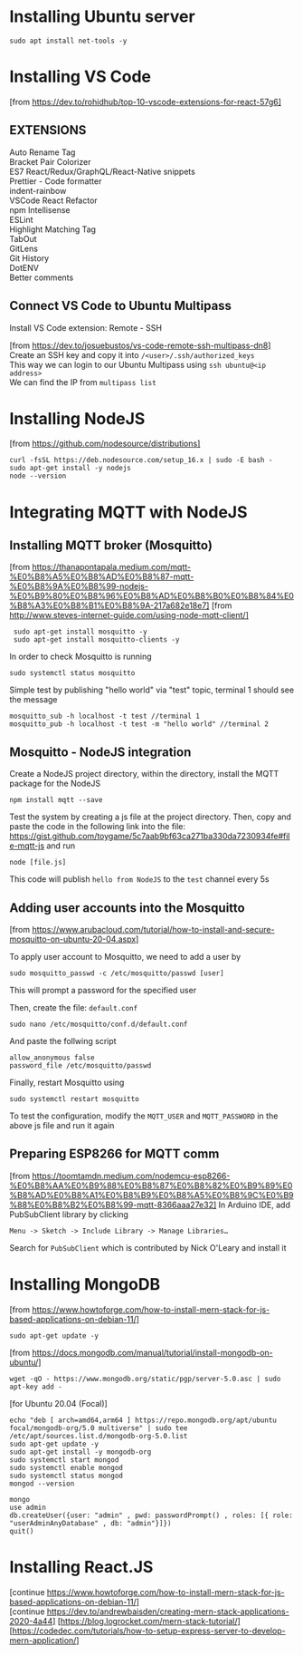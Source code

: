 # Installing Ubuntu server
```
sudo apt install net-tools -y
```

# Installing VS Code
[from https://dev.to/rohidhub/top-10-vscode-extensions-for-react-57g6]

## EXTENSIONS
Auto Rename Tag<br>
Bracket Pair Colorizer<br>
ES7 React/Redux/GraphQL/React-Native snippets<br>
Prettier - Code formatter<br>
indent-rainbow<br>
VSCode React Refactor<br>
npm Intellisense<br>
ESLint<br>
Highlight Matching Tag<br>
TabOut<br>
GitLens<br>
Git History<br>
DotENV<br>
Better comments<br>

## Connect VS Code to Ubuntu Multipass
Install VS Code extension: Remote - SSH<br>

[from https://dev.to/josuebustos/vs-code-remote-ssh-multipass-dn8]<br>
Create an SSH key and copy it into `/<user>/.ssh/authorized_keys`<br>
This way we can login to our Ubuntu Multipass using `ssh ubuntu@<ip address>`<br>
We can find the IP from `multipass list`<br>


# Installing NodeJS
[from https://github.com/nodesource/distributions]
```
curl -fsSL https://deb.nodesource.com/setup_16.x | sudo -E bash -
sudo apt-get install -y nodejs
node --version
```

# Integrating MQTT with NodeJS
## Installing MQTT broker (Mosquitto)
[from https://thanapontapala.medium.com/mqtt-%E0%B8%A5%E0%B8%AD%E0%B8%87-mqtt-%E0%B8%9A%E0%B8%99-nodejs-%E0%B9%80%E0%B8%96%E0%B8%AD%E0%B8%B0%E0%B8%84%E0%B8%A3%E0%B8%B1%E0%B8%9A-217a682e18e7]
[from http://www.steves-internet-guide.com/using-node-mqtt-client/]
```
 sudo apt-get install mosquitto -y
 sudo apt-get install mosquitto-clients -y
```

In order to check Mosquitto is running
```
sudo systemctl status mosquitto
```

Simple test by publishing "hello world" via "test" topic, terminal 1 should see the message
```
mosquitto_sub -h localhost -t test //terminal 1
mosquitto_pub -h localhost -t test -m "hello world" //terminal 2
```

## Mosquitto - NodeJS integration
Create a NodeJS project directory, within the directory, install the MQTT package for the NodeJS
```
npm install mqtt --save
```

Test the system by creating a js file at the project directory.
Then, copy and paste the code in the following link into the file: https://gist.github.com/toygame/5c7aab9bf63ca271ba330da7230934fe#file-mqtt-js and run
```
node [file.js]
```
This code will publish `hello from NodeJS` to the `test` channel every 5s

## Adding user accounts into the Mosquitto
[from https://www.arubacloud.com/tutorial/how-to-install-and-secure-mosquitto-on-ubuntu-20-04.aspx]

To apply user account to Mosquitto, we need to add a user by
```
sudo mosquitto_passwd -c /etc/mosquitto/passwd [user]
```
This will prompt a password for the specified user

Then, create the file: `default.conf`
```
sudo nano /etc/mosquitto/conf.d/default.conf
```
And paste the follwing script
```
allow_anonymous false
password_file /etc/mosquitto/passwd
```
Finally, restart Mosquitto using
```
sudo systemctl restart mosquitto
```
To test the configuration, modify the `MQTT_USER` and `MQTT_PASSWORD` in the above js file and run it again

## Preparing ESP8266 for MQTT comm
[from https://toomtamdn.medium.com/nodemcu-esp8266-%E0%B8%AA%E0%B9%88%E0%B8%87%E0%B8%82%E0%B9%89%E0%B8%AD%E0%B8%A1%E0%B8%B9%E0%B8%A5%E0%B8%9C%E0%B9%88%E0%B8%B2%E0%B8%99-mqtt-8366aaa27e32]
In Arduino IDE, add PubSubClient library by clicking
```
Menu -> Sketch -> Include Library -> Manage Libraries…
```
Search for `PubSubClient` which is contributed by Nick O'Leary and install it


# Installing MongoDB

[from https://www.howtoforge.com/how-to-install-mern-stack-for-js-based-applications-on-debian-11/]<br>
```
sudo apt-get update -y
```

[from https://docs.mongodb.com/manual/tutorial/install-mongodb-on-ubuntu/]<br>
```
wget -qO - https://www.mongodb.org/static/pgp/server-5.0.asc | sudo apt-key add -
```

[for Ubuntu 20.04 (Focal)]<br>
```
echo "deb [ arch=amd64,arm64 ] https://repo.mongodb.org/apt/ubuntu focal/mongodb-org/5.0 multiverse" | sudo tee /etc/apt/sources.list.d/mongodb-org-5.0.list
sudo apt-get update -y
sudo apt-get install -y mongodb-org
sudo systemctl start mongod
sudo systemctl enable mongod
sudo systemctl status mongod
mongod --version

mongo
use admin
db.createUser({user: "admin" , pwd: passwordPrompt() , roles: [{ role: "userAdminAnyDatabase" , db: "admin"}]})
quit()
```

# Installing React.JS
[continue https://www.howtoforge.com/how-to-install-mern-stack-for-js-based-applications-on-debian-11/]<br>
[continue https://dev.to/andrewbaisden/creating-mern-stack-applications-2020-4a44]
[https://blog.logrocket.com/mern-stack-tutorial/]
[https://codedec.com/tutorials/how-to-setup-express-server-to-develop-mern-application/]

